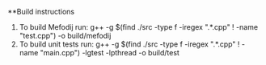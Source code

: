 
**Build instructions
1. To build Mefodij run:
g++ -g $(find ./src -type f -iregex ".*\.cpp" ! -name "test.cpp") -o build/mefodij
2. To build unit tests run: 
g++ -g $(find ./src -type f -iregex ".*\.cpp" ! -name "main.cpp") -lgtest -lpthread -o build/test